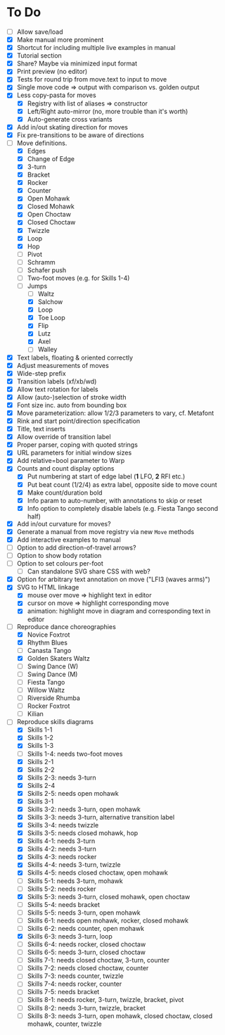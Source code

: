 # To Do

- [ ] Allow save/load
- [x] Make manual more prominent
- [x] Shortcut for including multiple live examples in manual
- [x] Tutorial section
- [x] Share? Maybe via minimized input format
- [x] Print preview (no editor)
- [x] Tests for round trip from move.text to input to move
- [x] Single move code => output with comparison vs. golden output
- [x] Less copy-pasta for moves
    - [x] Registry with list of aliases => constructor
    - [x] Left/Right auto-mirror (no, more trouble than it's worth)
    - [x] Auto-generate cross variants
- [x] Add in/out skating direction for moves
- [x] Fix pre-transitions to be aware of directions
- [ ] Move definitions.
    - [x] Edges
    - [x] Change of Edge
    - [x] 3-turn
    - [x] Bracket
    - [x] Rocker
    - [x] Counter
    - [x] Open Mohawk
    - [x] Closed Mohawk
    - [x] Open Choctaw
    - [x] Closed Choctaw
    - [x] Twizzle
    - [x] Loop
    - [x] Hop
    - [ ] Pivot
    - [ ] Schramm
    - [ ] Schafer push
    - [ ] Two-foot moves (e.g. for Skills 1-4)
    - [ ] Jumps
        - [ ] Waltz
        - [x] Salchow
        - [x] Loop
        - [x] Toe Loop
        - [x] Flip
        - [x] Lutz
        - [x] Axel
        - [ ] Walley
- [x] Text labels, floating & oriented correctly
- [x] Adjust measurements of moves
- [x] Wide-step prefix
- [x] Transition labels (xf/xb/wd)
- [x] Allow text rotation for labels
- [x] Allow (auto-)selection of stroke width
- [x] Font size inc. auto from bounding box
- [x] Move parameterization: allow 1/2/3 parameters to vary, cf. Metafont
- [x] Rink and start point/direction specification
- [x] Title, text inserts
- [x] Allow override of transition label
- [x] Proper parser, coping with quoted strings
- [x] URL parameters for initial window sizes
- [x] Add relative=bool parameter to Warp
- [x] Counts and count display options
    - [x] Put numbering at start of edge label (<b>1</b> LFO, <b>2</b> RFI etc.)
    - [x] Put beat count (1/2/4) as extra label, opposite side to move count
    - [x] Make count/duration bold
    - [x] Info param to auto-number, with annotations to skip or reset
    - [x] Info option to completely disable labels (e.g. Fiesta Tango second half)
- [x] Add in/out curvature for moves?
- [x] Generate a manual from move registry via new `Move` methods
- [x] Add interactive examples to manual
- [ ] Option to add direction-of-travel arrows?
- [ ] Option to show body rotation
- [ ] Option to set colours per-foot
    - [ ] Can standalone SVG share CSS with web?
- [x] Option for arbitrary text annotation on move ("LFI3 (waves arms)")
- [x] SVG to HTML linkage
    - [x] mouse over move => highlight text in editor
    - [x] cursor on move => highlight corresponding move
    - [x] animation: highlight move in diagram and corresponding text in editor
- [ ] Reproduce dance choreographies
    - [x] Novice Foxtrot
    - [x] Rhythm Blues
    - [ ] Canasta Tango
    - [x] Golden Skaters Waltz
    - [ ] Swing Dance (W)
    - [ ] Swing Dance (M)
    - [ ] Fiesta Tango
    - [ ] Willow Waltz
    - [ ] Riverside Rhumba
    - [ ] Rocker Foxtrot
    - [ ] Kilian
- [ ] Reproduce skills diagrams
    - [x] Skills 1-1
    - [x] Skills 1-2
    - [x] Skills 1-3
    - [ ] Skills 1-4: needs two-foot moves
    - [x] Skills 2-1
    - [x] Skills 2-2
    - [x] Skills 2-3: needs 3-turn
    - [x] Skills 2-4
    - [x] Skills 2-5: needs open mohawk
    - [x] Skills 3-1
    - [x] Skills 3-2: needs 3-turn, open mohawk
    - [x] Skills 3-3: needs 3-turn, alternative transition label
    - [x] Skills 3-4: needs twizzle
    - [x] Skills 3-5: needs closed mohawk, hop
    - [x] Skills 4-1: needs 3-turn
    - [x] Skills 4-2: needs 3-turn
    - [x] Skills 4-3: needs rocker
    - [x] Skills 4-4: needs 3-turn, twizzle
    - [x] Skills 4-5: needs closed choctaw, open mohawk
    - [ ] Skills 5-1: needs 3-turn, mohawk
    - [ ] Skills 5-2: needs rocker
    - [x] Skills 5-3: needs 3-turn, closed mohawk, open choctaw
    - [ ] Skills 5-4: needs bracket
    - [ ] Skills 5-5: needs 3-turn, open mohawk
    - [ ] Skills 6-1: needs open mohawk, rocker, closed mohawk
    - [ ] Skills 6-2: needs counter, open mohawk
    - [x] Skills 6-3: needs 3-turn, loop
    - [ ] Skills 6-4: needs rocker, closed choctaw
    - [ ] Skills 6-5: needs 3-turn, closed choctaw
    - [ ] Skills 7-1: needs closed choctaw, 3-turn, counter
    - [ ] Skills 7-2: needs closed choctaw, counter
    - [ ] Skills 7-3: needs counter, twizzle
    - [ ] Skills 7-4: needs rocker, counter
    - [ ] Skills 7-5: needs bracket
    - [ ] Skills 8-1: needs rocker, 3-turn, twizzle, bracket, pivot
    - [ ] Skills 8-2: needs 3-turn, twizzle, bracket
    - [ ] Skills 8-3: needs 3-turn, open mohawk, closed choctaw, closed mohawk, counter, twizzle

